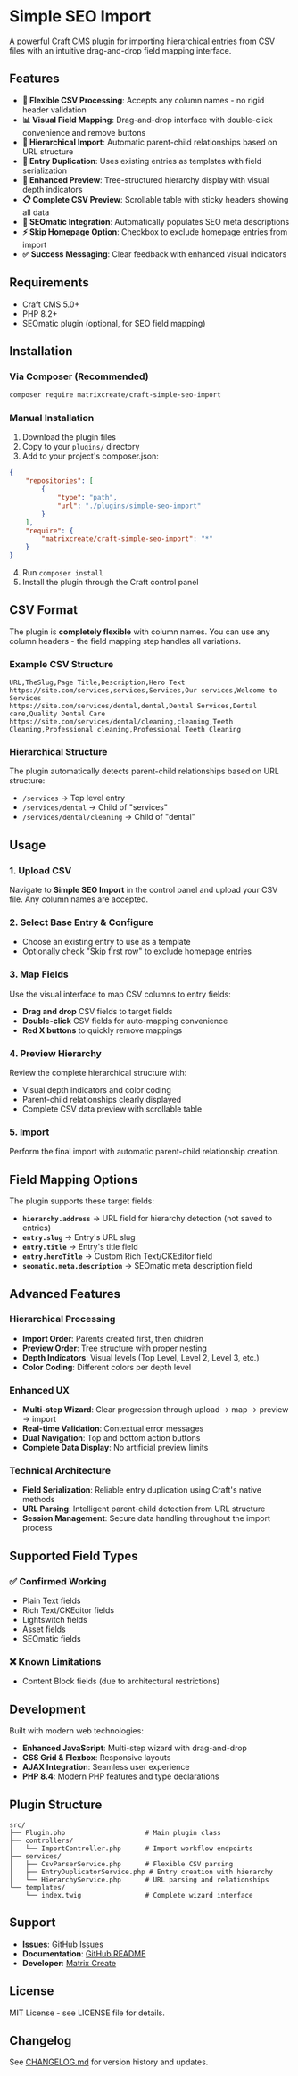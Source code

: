 # Simple SEO Import

A powerful Craft CMS plugin for importing hierarchical entries from CSV files with an intuitive drag-and-drop field mapping interface.

## Features

- **🎯 Flexible CSV Processing**: Accepts any column names - no rigid header validation
- **📊 Visual Field Mapping**: Drag-and-drop interface with double-click convenience and remove buttons
- **🌳 Hierarchical Import**: Automatic parent-child relationships based on URL structure
- **🔄 Entry Duplication**: Uses existing entries as templates with field serialization
- **🎨 Enhanced Preview**: Tree-structured hierarchy display with visual depth indicators
- **📋 Complete CSV Preview**: Scrollable table with sticky headers showing all data
- **🔧 SEOmatic Integration**: Automatically populates SEO meta descriptions
- **⚡ Skip Homepage Option**: Checkbox to exclude homepage entries from import
- **✅ Success Messaging**: Clear feedback with enhanced visual indicators

## Requirements

- Craft CMS 5.0+
- PHP 8.2+
- SEOmatic plugin (optional, for SEO field mapping)

## Installation

### Via Composer (Recommended)

```bash
composer require matrixcreate/craft-simple-seo-import
```

### Manual Installation

1. Download the plugin files
2. Copy to your `plugins/` directory
3. Add to your project's composer.json:

```json
{
    "repositories": [
        {
            "type": "path",
            "url": "./plugins/simple-seo-import"
        }
    ],
    "require": {
        "matrixcreate/craft-simple-seo-import": "*"
    }
}
```

4. Run `composer install`
5. Install the plugin through the Craft control panel

## CSV Format

The plugin is **completely flexible** with column names. You can use any column headers - the field mapping step handles all variations.

### Example CSV Structure

```csv
URL,TheSlug,Page Title,Description,Hero Text
https://site.com/services,services,Services,Our services,Welcome to Services
https://site.com/services/dental,dental,Dental Services,Dental care,Quality Dental Care
https://site.com/services/dental/cleaning,cleaning,Teeth Cleaning,Professional cleaning,Professional Teeth Cleaning
```

### Hierarchical Structure

The plugin automatically detects parent-child relationships based on URL structure:
- `/services` → Top level entry
- `/services/dental` → Child of "services"
- `/services/dental/cleaning` → Child of "dental"

## Usage

### 1. Upload CSV
Navigate to **Simple SEO Import** in the control panel and upload your CSV file. Any column names are accepted.

### 2. Select Base Entry & Configure
- Choose an existing entry to use as a template
- Optionally check "Skip first row" to exclude homepage entries

### 3. Map Fields
Use the visual interface to map CSV columns to entry fields:
- **Drag and drop** CSV fields to target fields
- **Double-click** CSV fields for auto-mapping convenience
- **Red X buttons** to quickly remove mappings

### 4. Preview Hierarchy
Review the complete hierarchical structure with:
- Visual depth indicators and color coding
- Parent-child relationships clearly displayed
- Complete CSV data preview with scrollable table

### 5. Import
Perform the final import with automatic parent-child relationship creation.

## Field Mapping Options

The plugin supports these target fields:

- **`hierarchy.address`** → URL field for hierarchy detection (not saved to entries)
- **`entry.slug`** → Entry's URL slug
- **`entry.title`** → Entry's title field
- **`entry.heroTitle`** → Custom Rich Text/CKEditor field
- **`seomatic.meta.description`** → SEOmatic meta description field

## Advanced Features

### Hierarchical Processing
- **Import Order**: Parents created first, then children
- **Preview Order**: Tree structure with proper nesting
- **Depth Indicators**: Visual levels (Top Level, Level 2, Level 3, etc.)
- **Color Coding**: Different colors per depth level

### Enhanced UX
- **Multi-step Wizard**: Clear progression through upload → map → preview → import
- **Real-time Validation**: Contextual error messages
- **Dual Navigation**: Top and bottom action buttons
- **Complete Data Display**: No artificial preview limits

### Technical Architecture
- **Field Serialization**: Reliable entry duplication using Craft's native methods
- **URL Parsing**: Intelligent parent-child detection from URL structure
- **Session Management**: Secure data handling throughout the import process

## Supported Field Types

### ✅ Confirmed Working
- Plain Text fields
- Rich Text/CKEditor fields
- Lightswitch fields
- Asset fields
- SEOmatic fields

### ❌ Known Limitations
- Content Block fields (due to architectural restrictions)

## Development

Built with modern web technologies:
- **Enhanced JavaScript**: Multi-step wizard with drag-and-drop
- **CSS Grid & Flexbox**: Responsive layouts
- **AJAX Integration**: Seamless user experience
- **PHP 8.4**: Modern PHP features and type declarations

## Plugin Structure

```
src/
├── Plugin.php                    # Main plugin class
├── controllers/
│   └── ImportController.php      # Import workflow endpoints
├── services/
│   ├── CsvParserService.php      # Flexible CSV parsing
│   ├── EntryDuplicatorService.php # Entry creation with hierarchy
│   └── HierarchyService.php      # URL parsing and relationships
└── templates/
    └── index.twig                # Complete wizard interface
```

## Support

- **Issues**: [GitHub Issues](https://github.com/matrixcreate/craft-simple-seo-import/issues)
- **Documentation**: [GitHub README](https://github.com/matrixcreate/craft-simple-seo-import/blob/main/README.md)
- **Developer**: [Matrix Create](https://matrixcreate.com/)

## License

MIT License - see LICENSE file for details.

## Changelog

See [CHANGELOG.md](CHANGELOG.md) for version history and updates.